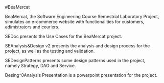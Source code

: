 #BeaMercat

BeaMercat, the Software Engineering Course Semestrial Laboratory Project, simulates an e-commerce website with functionalities for
customers, adimistrators and couriers.

SEDoc presents the Use Cases for the BeaMercat project.

SEAnalysis&Design v2 presents the analysis and design process for the project, as well as the testing and validation.

SEDesignPatterns presents some design patterns used in the project, namely Strategy, DAO and Service.

Desing^0Analysis Presentation is a powerpoint presentation for the project.

